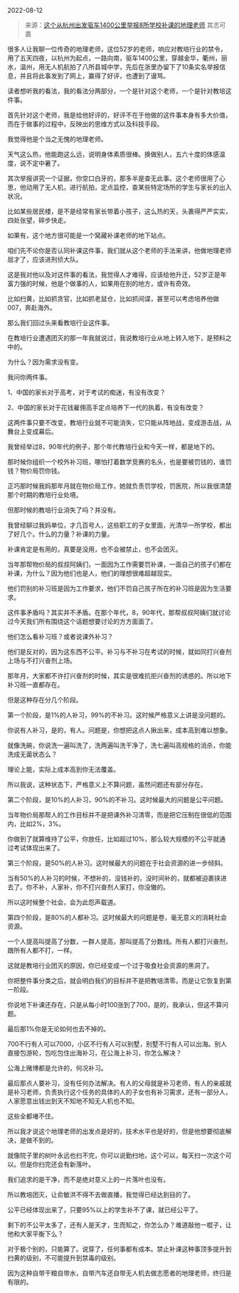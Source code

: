 2022-08-12

> 来源：[这个从杭州出发驱车1400公里举报8所学校补课的地理老师](http://mp.weixin.qq.com/s?__biz=MzU3NDc5Nzc0NQ==&mid=2247519675&idx=1&sn=000c6abed6d0cd779362c23324bbc12c&chksm=fd2e2f65ca59a673ba2673aac53a51c8e5aebac9e4ca76865c13c2e601b25468191fa07a4ca1&scene=27#wechat_redirect)
> 其志可嘉

很多人让我聊一位传奇的地理老师，这位52岁的老师，响应对教培行业的禁令，用了五天四夜，以杭州为起点，一路向南，驱车1400公里，穿越金华，衢州，丽水，温州，用无人机航拍了八所县城中学，先后在浙里办留下了10条实名举报信息，并且将此事发到了网上，赢得了好评，也遭到了谩骂。

  

读者想听我的看法，我的看法分两部分，一个是针对这个老师，一个是针对教培这件事。  

  

首先针对这个老师，我是给他好评的，好评不在于他做的这件事本身有多大价值，而在于做事的过程中，反映出的思维方式以及科技手段。

  

我觉得他是个当之无愧的地理老师。

  

天气这么热，他能跑这么远，说明身体素质很棒。换做别人，五六十度的体感温度，说不定中暑了。  

  

其次举报讲究一个证据，你空口白牙的，那多半是查无此事。这个老师很用了心思，他动用了无人机，进行航拍，定点监控，查某些特定场所的学生与家长的出入状况。  

  

比如某些居民楼，是不是经常有家长带着小孩子，这么热的天，头裹得严严实实，四处张望，碎步快走。  

  

如果有，这个地方很可能是一个窝藏补课老师的地下站点。  

  

咱们先不论你是否认同补课这件事，我们就从这个老师的手法来讲，他做地理老师屈才了，应该进刑侦大队。

  

这是我对他以及对这件事的看法，我觉得人才难得，应该给他升迁，52岁正是年富力强的时候，他是个做事的人，如果用在别的地方，或许有奇效。  

  

比如扫黄，比如抓贪官，比如抓老鼠仓，比如抓间谍，甚至可以考虑培养他做007，奔赴海外。  

  

那么我们回过头来看教培行业这件事。  

  

在教培行业遭遇团灭的那一年我就说过，我说教培行业从地上转入地下，是预料之中的。

  

为什么？因为需求没有变。  

  

我问你两件事。

  

1、中国的家长对于高考，对于考试的痴迷，有没有改变？

2、中国的家长对于花钱雇佣高手定点培养下一代的执着，有没有改变？  

  

这两件事只要不改变，教培行业就不可能消失，它只能从阵地战，变成游击战，从舞台上变成幕后。  

  

我曾经举过8，90年代的例子，那个年代教培行业和今天一样，都是地下的。  

  

那时候你组织一个校外补习班，哪怕打着数学竞赛的名头，也是要被罚钱的，谁罚钱？物价局罚你钱。  

  

正巧那时候我妈那年月就在物价局工作，她就负责罚学校，罚医院，所以我很清楚那个时期的教培行业处境。

  

但那时候的教培行业消失了吗？并没有。  

  

我曾经聊过我妈单位，才几百号人，这些职工的子女里面，光清华一所学校，都出了好几个。什么的力量？补课的力量。

  

补课肯定是有用的，真要是没用，也不会被禁止，也不会团灭。  

  

当年那帮物价局的叔叔阿姨们，一面因为工作需要罚补课，一面自己的孩子们都在补课，为什么？因为他们也是人，他们的理想很难超越现实。  

  

他们罚别的补习班是因为工作要求，他们不罚自己孩子所在的补习班是因为生活要求。

  

这件事矛盾吗？其实并不矛盾。在那个年代，8，90年代，那帮叔叔阿姨们就讨论过今天我们所有围绕这个话题想要讨论的方方面面了。  

  

他们怎么看补习班？或者说课外补习？  

  

他们是反对的，因为这东西不公平。补习与不补习在考试的时候，就如同打兴奋剂上场与不打兴奋剂上场。

  

那年月，大家都不许打兴奋剂的时候，其实是很难抗拒兴奋剂的诱惑的。所以地下补习班一直都存在。

  

但是这种存在分几个阶段。  

  

第一个阶段，是1%的人补习，99%的不补习。这时候严格意义上讲是没问题的。

  

你说有人补习，是的，有人。问题是，你想把这点人揪出来，成本高到难以想象。  

  

就像洗碗，你说洗一遍叫洗了，洗两遍叫洗干净了，洗七遍叫高规格的消杀，你能洗成无菌状态么？  

  

理论上能，实际上成本高到你无法覆盖。  

  

所以我说，这种状态下，严格意义上不算问题，虽然问题还有部分存在。  

  

第二个阶段，是10%的人补习，90%的不补习。这时候最大的问题是公平问题。

  

当年物价局那帮人的工作目标并不是把课外补习清零，而是把它压制在很低的范围内，比如2%，3%。  

  

你做到了就算维持了公平，你放任，比如超过10%，那么较大规模的不公平就通过考试体现出来了。  

  

第三个阶段，是50%的人补习。这时候最大的问题在于社会资源的进一步倾斜。  

  

当有50%的人补习的时候，不想补的，没钱补的，没时间补的，就都被迫裹挟进去了。你不补，人家补，你不打兴奋剂人家打，你没辙的。

  

所以这时候整个社会，会为此怨声载道。

  

第四个阶段，是80%的人都补习。这时候最大的问题是卷，毫无意义的消耗社会资源。

  

一个人提高叫提高了分数，一群人提高，那叫提高了分数线。所有人都打兴奋剂，跟所有人都不打，一样。

  

这就是教培行业团灭的原因，你已经变成一个过于吸食社会资源的黑洞了。  

  

你把整件事分类之后，就会明白我们的目标并不是把教培清零。而是让它恢复到第一阶段。

  

你说地下补课还存在，只是从每小时100涨到了700，是的，我承认，但这不算问题。  

  

最后那1%你是无论如何也去不掉的。  

  

700不行有人可以7000，小区不行有人可以别墅，别墅不行有人可以出海。别人直接包游轮，包吃包住出海补习，在公海上补习，你怎么解决？  

  

公海上赌博都是允许的，何况补习。  

  

最后那点人要补习，没有任何办法解决。有人的父母就是补习老师，有人的亲戚就是补习老师，负责执行这个任务的具体的人的子女也有补习需求，还有一部分人，人家愿意出钱出到天不知地不知无人机也不知。

  

这些全都堵不住。

  

所以我才说这个地理老师的出发点是好的，技术水平也是好的，但是他想要彻底解决，是做不到的。  

  

就像院子里的树叶永远也扫不完，你可以说勤扫地，这个可以，每天扫一次这个可以。但是你扫完还会有新落叶。

  

我们追求的是干净，而不是绝对意义上的一片落叶也没有。

  

所以教培团灭，让俞敏洪不得不去做直播，我觉得已经达到目的了。  

  

公平已经体现出来了，只要95%以上的学生补不了课，就已经公平了。  

  

剩下的不公平太多了，还有人是天才，生而知之，你怎么办？难道敲他一棍子，让他和大家平衡下么？  

  

对于极个别的，只能算了。说穿了，任何事都有成本。禁止补课这种事顶多提升到扫黄的级别，不可能提升到禁毒的级别。  

  

因为这种自带干粮自带水，自带汽车还自带无人机去做志愿者的地理老师，终归是有限的。

